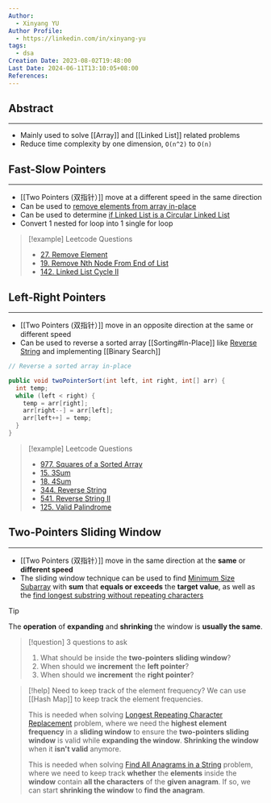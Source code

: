 ```yaml
---
Author:
  - Xinyang YU
Author Profile:
  - https://linkedin.com/in/xinyang-yu
tags:
  - dsa
Creation Date: 2023-08-02T19:48:00
Last Date: 2024-06-11T13:10:05+08:00
References: 
---
```

## Abstract
---
- Mainly used to solve [[Array]] and [[Linked List]] related problems
- Reduce time complexity by one dimension, `O(n^2)` to `O(n)`

## Fast-Slow Pointers
---
- [[Two Pointers (双指针）]] move at a different speed in the same direction
- Can be used to [remove elements from array in-place](https://leetcode.cn/problems/remove-element/)
- Can be used to determine [if Linked List is a Circular Linked List](https://leetcode.cn/problems/linked-list-cycle-ii/) 
- Convert 1 nested for loop into 1 single for loop

>[!example] Leetcode Questions
>- [27. Remove Element](https://leetcode.cn/problems/remove-element/)
>- [19. Remove Nth Node From End of List](https://leetcode.cn/problems/remove-nth-node-from-end-of-list/)
>- [142. Linked List Cycle II](https://leetcode.cn/problems/linked-list-cycle-ii/)

## Left-Right Pointers
---
- [[Two Pointers (双指针）]] move in an opposite direction at the same or different speed
- Can be used to reverse a sorted array [[Sorting#In-Place]] like [Reverse String](https://leetcode.cn/problems/reverse-string/description/) and implementing [[Binary Search]]

```java
// Reverse a sorted array in-place

public void twoPointerSort(int left, int right, int[] arr) {
  int temp;
  while (left < right) {
    temp = arr[right];
    arr[right--] = arr[left];
    arr[left++] = temp;
  }
}
```

>[!example]  Leetcode Questions
>- [977. Squares of a Sorted Array](https://leetcode.cn/problems/squares-of-a-sorted-array/)
>- [15. 3Sum](https://leetcode.cn/problems/3sum/)
>- [18. 4Sum](https://leetcode.cn/problems/4sum/)
>- [344. Reverse String](https://leetcode.cn/problems/reverse-string/)
>- [541. Reverse String II](https://leetcode.cn/problems/reverse-string-ii/)
>- [125. Valid Palindrome](https://xy241-dsa.notion.site/Valid-Palindrome-c25674a8490a4db480f060dd38c64122?pvs=4)

## Two-Pointers Sliding Window
---
- [[Two Pointers (双指针）]] move in the same direction at the **same** or **different speed**
- The sliding window technique can be used to find [Minimum Size Subarray](https://leetcode.cn/problems/minimum-size-subarray-sum/) with **sum** that **equals or exceeds** the **target value**, as well as the [find longest substring without repeating characters](https://xy241-dsa.notion.site/Longest-Substring-Without-Repeating-Characters-1d16b9fc5bac4918a82d59a3a72b667c)


>[!tip] 
> The **operation** of **expanding** and **shrinking** the window is **usually the same**.

>[!question] 3 questions to ask
> 1. What should be inside the **two-pointers sliding window**?
> 2. When should we **increment** the **left pointer**?
> 3. When should we **increment** the **right pointer**?

>[!help] Need to keep track of the element frequency?
> We can use [[Hash Map]] to keep track the element frequencies. 
> 
> This is needed when solving [Longest Repeating Character Replacement](https://xy241-dsa.notion.site/Longest-Repeating-Character-Replacement-deca9f39034a44709340029f5ab10f4b?pvs=4) problem, where we need the **highest element frequency** in a **sliding window** to ensure the **two-pointers sliding window** is valid while **expanding the window**. **Shrinking the window** when it **isn't valid** anymore.
> 
> This is needed when solving [Find All Anagrams in a String](https://xy241-dsa.notion.site/Find-All-Anagrams-in-a-String-c293f0c9c80b47748019aa20711dac47?pvs=4) problem, where we need to keep track **whether** the **elements** inside the **window** contain **all the characters** of the **given anagram**. If so, we can start **shrinking the window** to **find the anagram**.

